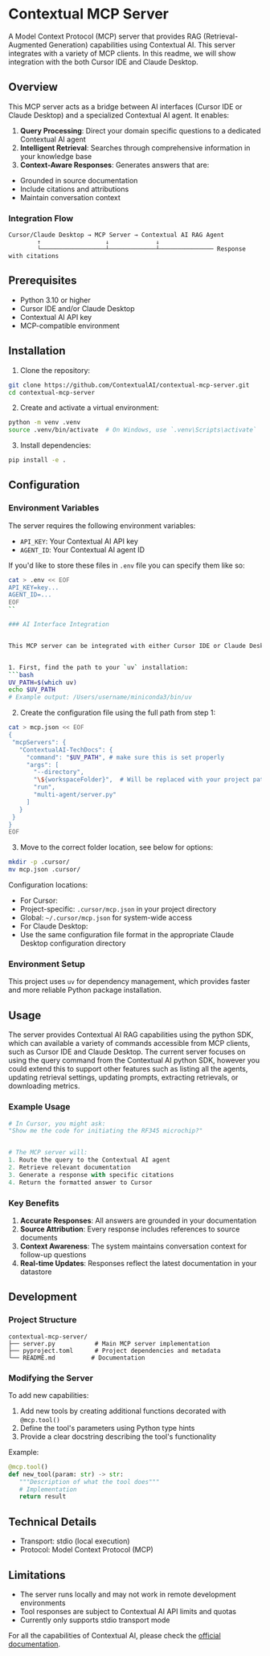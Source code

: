 # Contextual MCP Server


A Model Context Protocol (MCP) server that provides RAG (Retrieval-Augmented Generation) capabilities using Contextual AI. This server integrates with a variety of MCP clients. In this readme, we will show integration with the both Cursor IDE and Claude Desktop.


## Overview


This MCP server acts as a bridge between AI interfaces (Cursor IDE or Claude Desktop) and a specialized Contextual AI agent. It enables:


1. **Query Processing**: Direct your domain specific questions to a dedicated Contextual AI agent
2. **Intelligent Retrieval**: Searches through comprehensive information in your knowledge base
3. **Context-Aware Responses**: Generates answers that are:
  - Grounded in source documentation
  - Include citations and attributions
  - Maintain conversation context


### Integration Flow


```
Cursor/Claude Desktop → MCP Server → Contextual AI RAG Agent
        ↑                  ↓             ↓                         
        └──────────────────┴─────────────┴─────────────── Response with citations
```


## Prerequisites


- Python 3.10 or higher
- Cursor IDE and/or Claude Desktop
- Contextual AI API key
- MCP-compatible environment


## Installation


1. Clone the repository:
```bash
git clone https://github.com/ContextualAI/contextual-mcp-server.git
cd contextual-mcp-server
```


2. Create and activate a virtual environment:
```bash
python -m venv .venv
source .venv/bin/activate  # On Windows, use `.venv\Scripts\activate`
```


3. Install dependencies:
```bash
pip install -e .
```


## Configuration


### Environment Variables

The server requires the following environment variables:
- `API_KEY`: Your Contextual AI API key
- `AGENT_ID`: Your Contextual AI agent ID

If you'd like to store these files in `.env` file you can specify them like so:

```bash
cat > .env << EOF
API_KEY=key...
AGENT_ID=...
EOF
``

### AI Interface Integration


This MCP server can be integrated with either Cursor IDE or Claude Desktop using the same configuration approach. Create or modify the MCP configuration file in the appropriate location:


1. First, find the path to your `uv` installation:
```bash
UV_PATH=$(which uv)
echo $UV_PATH
# Example output: /Users/username/miniconda3/bin/uv
```


2. Create the configuration file using the full path from step 1:

```bash
cat > mcp.json << EOF
{
 "mcpServers": {
   "ContextualAI-TechDocs": {
     "command": "$UV_PATH", # make sure this is set properly
     "args": [
       "--directory",
       "\${workspaceFolder}",  # Will be replaced with your project path
       "run",
       "multi-agent/server.py"
     ]
   }
 }
}
EOF
```

3. Move to the correct folder location, see below for options:

```bash
mkdir -p .cursor/
mv mcp.json .cursor/
```

Configuration locations:
- For Cursor:
 - Project-specific: `.cursor/mcp.json` in your project directory
 - Global: `~/.cursor/mcp.json` for system-wide access
- For Claude Desktop:
 - Use the same configuration file format in the appropriate Claude Desktop configuration directory


### Environment Setup

This project uses `uv` for dependency management, which provides faster and more reliable Python package installation.

## Usage

The server provides Contextual AI RAG capabilities using the python SDK, which can available a variety of commands accessible from MCP clients, such as Cursor IDE and Claude Desktop.
The current server focuses on using the query command from the Contextual AI python SDK, however you could extend this to support other features such as listing all the agents, updating retrieval settings, updating prompts, extracting retrievals, or downloading metrics.

### Example Usage
```python
# In Cursor, you might ask:
"Show me the code for initiating the RF345 microchip?"


# The MCP server will:
1. Route the query to the Contextual AI agent
2. Retrieve relevant documentation
3. Generate a response with specific citations
4. Return the formatted answer to Cursor
```


### Key Benefits
1. **Accurate Responses**: All answers are grounded in your documentation
2. **Source Attribution**: Every response includes references to source documents
3. **Context Awareness**: The system maintains conversation context for follow-up questions
4. **Real-time Updates**: Responses reflect the latest documentation in your datastore


## Development


### Project Structure
```
contextual-mcp-server/
├── server.py           # Main MCP server implementation
├── pyproject.toml      # Project dependencies and metadata
└── README.md          # Documentation
```


### Modifying the Server


To add new capabilities:


1. Add new tools by creating additional functions decorated with `@mcp.tool()`
2. Define the tool's parameters using Python type hints
3. Provide a clear docstring describing the tool's functionality


Example:
```python
@mcp.tool()
def new_tool(param: str) -> str:
   """Description of what the tool does"""
   # Implementation
   return result
```


## Technical Details


- Transport: stdio (local execution)
- Protocol: Model Context Protocol (MCP)


## Limitations


- The server runs locally and may not work in remote development environments
- Tool responses are subject to Contextual AI API limits and quotas
- Currently only supports stdio transport mode


For all the capabilities of Contextual AI, please check the [official documentation](https://docs.contextual.ai/).

